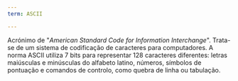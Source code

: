 ```yaml
---
term: ASCII

---
```

Acrónimo de "*American Standard Code for Information Interchange*". Trata-se de um sistema de codificação de caracteres para computadores. A norma ASCII utiliza 7 bits para representar 128 caracteres diferentes: letras maiúsculas e minúsculas do alfabeto latino, números, símbolos de pontuação e comandos de controlo, como quebra de linha ou tabulação.